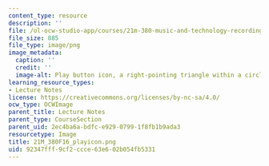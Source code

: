 ```yaml
---
content_type: resource
description: ''
file: /ol-ocw-studio-app/courses/21m-380-music-and-technology-recording-techniques-and-audio-production-fall-2016/92347fff9cf2ccce63e602b054fb5331_21M_380F16_playicon.png
file_size: 885
file_type: image/png
image_metadata:
  caption: ''
  credit: ''
  image-alt: Play button icon, a right-pointing triangle within a circle
learning_resource_types:
- Lecture Notes
license: https://creativecommons.org/licenses/by-nc-sa/4.0/
ocw_type: OCWImage
parent_title: Lecture Notes
parent_type: CourseSection
parent_uid: 2ec4ba6a-bdfc-e929-0799-1f8fb1b9ada3
resourcetype: Image
title: 21M_380F16_playicon.png
uid: 92347fff-9cf2-ccce-63e6-02b054fb5331
---
```

